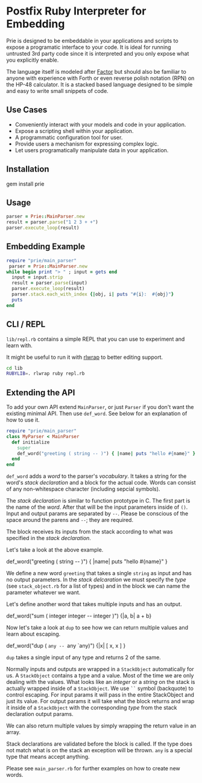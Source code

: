 Postfix Ruby Interpreter for Embedding
======================================

Prie is designed to be embeddable in your applications and scripts to expose
a programatic interface to your code.  It is ideal for running untrusted 3rd
party code since it is interpreted and you only expose what you explicitly
enable.

The language itself is modeled after [Factor](http://factorcode.org) but should
also be familiar to anyone with experience with Forth or even reverse polish
notation (RPN) on the HP-48 calculator.  It is a stacked based language designed
to be simple and easy to write small snippets of code.

Use Cases
---------

- Conveniently interact with your models and code in your application.
- Expose a scripting shell within your application.
- A programmatic configuration tool for user.
- Provide users a mechanism for expressing complex logic.
- Let users programatically manipulate data in your application.

Installation
------------

  gem install prie

Usage
-----

 ```ruby
 parser = Prie::MainParser.new
 result = parser.parse("1 2 3 + +")
 parser.execute_loop(result)
 ```


Embedding Example
-----------------
  ```ruby
  require "prie/main_parser"
   parser = Prie::MainParser.new
  while begin print "> " ; input = gets end
    input = input.strip
    result = parser.parse(input)
    parser.execute_loop(result)
    parser.stack.each_with_index {|obj, i| puts "#{i}:  #{obj}"}
    puts
  end 
  ```

CLI / REPL
----------

`lib/repl.rb` contains a simple REPL that you can use to experiment and learn with.

It might be useful to run it with [rlwrap](http://utopia.knoware.nl/~hlub/uck/rlwrap/#rlwrap) to
better editing support.

  ```bash
  cd lib
  RUBYLIB=. rlwrap ruby repl.rb
  ```

Extending the API
-----------------

To add your own API extend `MainParser`, or just `Parser` if you don't want the existing minimal API.
Then use `def_word`.  See below for an explanation of how to use it.

  ```ruby
  require "prie/main_parser"
  class MyParser < MainParser
    def initialize
      super
      def_word("greeting ( string -- )") { |name| puts "hello #{name}" }
    end
  end
  ```

`def_word` adds a _word_ to the parser's _vocabulary_.  It takes a string for the word's _stack declaration_
and a block for the actual code.  Words can consist of any non-whitespace character (including sepcial symbols).

The _stack declaration_ is similar to function prototype in C.  The first part is the name of the _word_.
After that will be the input parameters inside of `()`.  Input and output params are separated by `--`.  Please
be conscious of the space around the parens and `--`; they are required.

The block receives its inputs from the stack according to what was specified in the _stack declaration_.

Let's take a look at the above example.

  def_word("greeting ( string -- )") { |name| puts "hello #{name}" }

We define a new word `greeting` that takes a single `string` as input and has no output parameters.
In the _stack delcaration_ we must specify the _type_ (see `stack_object.rb` for a list of types) and in the block
we can name the parameter whatever we want.

Let's define another word that takes multiple inputs and has an output.

  def_word("sum ( integer integer -- integer )") {|a, b| a + b}

Now let's take a look at `dup` to see how we can return multiple values and learn about escaping.

  def_word("dup ( `any -- `any `any)") {|x| [ x, x ] }

`dup` takes a single input of any type and returns 2 of the same.

Normally inputs and outputs are wrapped in a `StackObject` automatically for us.  A `StackObject` contains a type
and a value.  Most of the time we are only dealing with the values.  What looks like an _integer_ or a _string_ on
the stack is actually wrapped inside of a `StackObject`.  We use ` `` ` symbol (backquote) to control escaping.
For input params it will pass in the entire StackObject and just its value.  For output params it will take what
the block returns and wrap it inside of a `StackObject` with the corresponding _type_ from the stack declaration output
params.

We can also return multiple values by simply wrapping the return value in an array.

Stack declarations are validated before the block is called.  If the type does not match what is on the stack an
exception will be thrown.  `any` is a special type that means accept anything.

Please see `main_parser.rb` for further examples on how to create new words.
